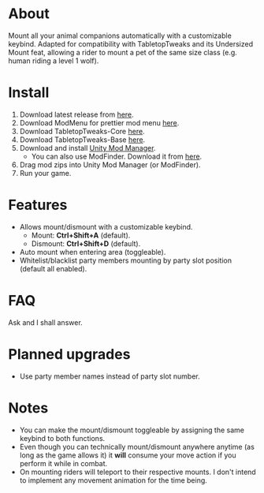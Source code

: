 ﻿# About

Mount all your animal companions automatically with a customizable keybind. Adapted for compatibility with TabletopTweaks and its Undersized Mount feat, allowing a rider to mount a pet of the same size class (e.g. human riding a level 1 wolf).

# Install
1. Download latest release from [here](https://github.com/DarthParametric/AutoMount_for_TabletopTweaks/releases/latest).
1. Download ModMenu for prettier mod menu [here](https://github.com/WittleWolfie/ModMenu/releases/latest).
1. Download TabletopTweaks-Core [here](https://github.com/Vek17/TabletopTweaks-Core/releases/latest).
1. Download TabletopTweaks-Base [here](https://github.com/Vek17/TabletopTweaks-Base/releases/latest).
1. Download and install [Unity Mod Manager](https://www.nexusmods.com/site/mods/21).
    * You can also use ModFinder. Download it from [here](https://github.com/Pathfinder-WOTR-Modding-Community/ModFinder/releases/latest).
1. Drag mod zips into Unity Mod Manager (or ModFinder).
1. Run your game.

# Features
- Allows mount/dismount with a customizable keybind.
    - Mount: **Ctrl+Shift+A** (default).
    - Dismount: **Ctrl+Shift+D** (default).
- Auto mount when entering area (toggleable).
- Whitelist/blacklist party members mounting by party slot position (default all enabled).

# FAQ

Ask and I shall answer.

# Planned upgrades
- Use party member names instead of party slot number.

# Notes
- You can make the mount/dismount toggleable by assigning the same keybind to both functions.
- Even though you can technically mount/dismount anywhere anytime (as long as the game allows it) it **will** consume your move action if you perform it while in combat.
- On mounting riders will teleport to their respective mounts. I don't intend to implement any movement animation for the time being.


